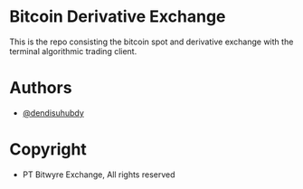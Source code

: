 # Bitcoin Derivative Exchange 

This is the repo consisting the bitcoin spot and derivative exchange with the terminal algorithmic trading client.

# Authors

* [@dendisuhubdy](https://github.com/dendisuhubdy)

# Copyright

* PT Bitwyre Exchange, All rights reserved
